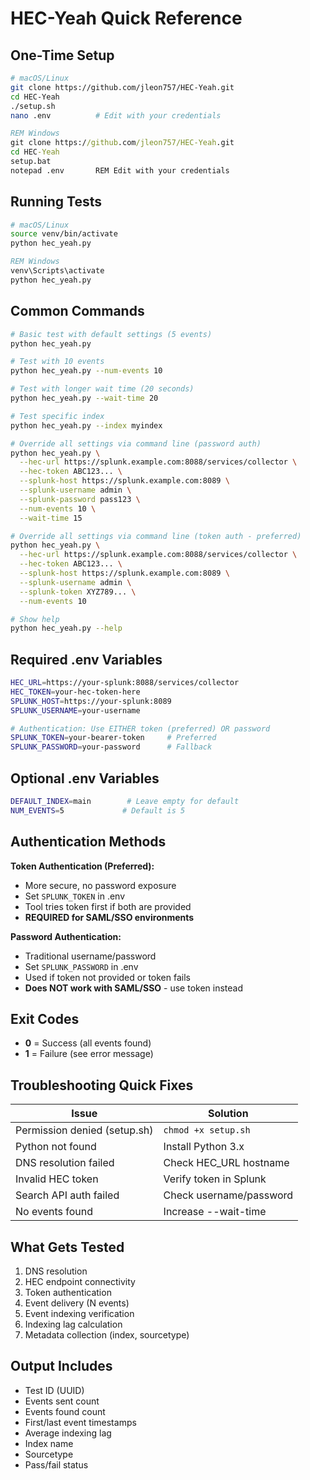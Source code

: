# HEC-Yeah Quick Reference

## One-Time Setup

```bash
# macOS/Linux
git clone https://github.com/jleon757/HEC-Yeah.git
cd HEC-Yeah
./setup.sh
nano .env          # Edit with your credentials
```

```cmd
REM Windows
git clone https://github.com/jleon757/HEC-Yeah.git
cd HEC-Yeah
setup.bat
notepad .env       REM Edit with your credentials
```

## Running Tests

```bash
# macOS/Linux
source venv/bin/activate
python hec_yeah.py
```

```cmd
REM Windows
venv\Scripts\activate
python hec_yeah.py
```

## Common Commands

```bash
# Basic test with default settings (5 events)
python hec_yeah.py

# Test with 10 events
python hec_yeah.py --num-events 10

# Test with longer wait time (20 seconds)
python hec_yeah.py --wait-time 20

# Test specific index
python hec_yeah.py --index myindex

# Override all settings via command line (password auth)
python hec_yeah.py \
  --hec-url https://splunk.example.com:8088/services/collector \
  --hec-token ABC123... \
  --splunk-host https://splunk.example.com:8089 \
  --splunk-username admin \
  --splunk-password pass123 \
  --num-events 10 \
  --wait-time 15

# Override all settings via command line (token auth - preferred)
python hec_yeah.py \
  --hec-url https://splunk.example.com:8088/services/collector \
  --hec-token ABC123... \
  --splunk-host https://splunk.example.com:8089 \
  --splunk-username admin \
  --splunk-token XYZ789... \
  --num-events 10

# Show help
python hec_yeah.py --help
```

## Required .env Variables

```bash
HEC_URL=https://your-splunk:8088/services/collector
HEC_TOKEN=your-hec-token-here
SPLUNK_HOST=https://your-splunk:8089
SPLUNK_USERNAME=your-username

# Authentication: Use EITHER token (preferred) OR password
SPLUNK_TOKEN=your-bearer-token     # Preferred
SPLUNK_PASSWORD=your-password      # Fallback
```

## Optional .env Variables

```bash
DEFAULT_INDEX=main        # Leave empty for default
NUM_EVENTS=5             # Default is 5
```

## Authentication Methods

**Token Authentication (Preferred):**
- More secure, no password exposure
- Set `SPLUNK_TOKEN` in .env
- Tool tries token first if both are provided
- **REQUIRED for SAML/SSO environments**

**Password Authentication:**
- Traditional username/password
- Set `SPLUNK_PASSWORD` in .env
- Used if token not provided or token fails
- **Does NOT work with SAML/SSO** - use token instead

## Exit Codes

- **0** = Success (all events found)
- **1** = Failure (see error message)

## Troubleshooting Quick Fixes

| Issue | Solution |
|-------|----------|
| Permission denied (setup.sh) | `chmod +x setup.sh` |
| Python not found | Install Python 3.x |
| DNS resolution failed | Check HEC_URL hostname |
| Invalid HEC token | Verify token in Splunk |
| Search API auth failed | Check username/password |
| No events found | Increase --wait-time |

## What Gets Tested

1. DNS resolution
2. HEC endpoint connectivity
3. Token authentication
4. Event delivery (N events)
5. Event indexing verification
6. Indexing lag calculation
7. Metadata collection (index, sourcetype)

## Output Includes

- Test ID (UUID)
- Events sent count
- Events found count
- First/last event timestamps
- Average indexing lag
- Index name
- Sourcetype
- Pass/fail status

